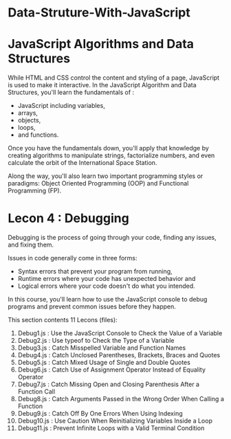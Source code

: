 # Data-Struture-With-JavaScript


# JavaScript Algorithms and Data Structures

While HTML and CSS control the content and styling of a page, JavaScript is used to make it interactive. In the JavaScript Algorithm and Data Structures, you'll learn the fundamentals of :
* JavaScript including variables, 
* arrays, 
* objects, 
* loops, 
* and functions.

Once you have the fundamentals down, you'll apply that knowledge by creating algorithms to manipulate strings, factorialize numbers, and even calculate the orbit of the International Space Station.

Along the way, you'll also learn two important programming styles or paradigms: Object Oriented Programming (OOP) and Functional Programming (FP).


# Lecon 4 : Debugging 
Debugging is the process of going through your code, finding any issues, and fixing them.

Issues in code generally come in three forms: 
* Syntax errors that prevent your program from running, 
* Runtime errors where your code has unexpected behavior and 
* Logical errors where your code doesn't do what you intended.

In this course, you'll learn how to use the JavaScript console to debug programs and prevent common issues before they happen. 

This section contents 11 Lecons (files): 
1. Debug1.js : Use the JavaScript Console to Check the Value of a Variable
2. Debug2.js : Use typeof to Check the Type of a Variable
3. Debug3.js : Catch Misspelled Variable and Function Names
4. Debug4.js : Catch Unclosed Parentheses, Brackets, Braces and Quotes
4. Debug5.js : Catch Mixed Usage of Single and Double Quotes
5. Debug6.js : Catch Use of Assignment Operator Instead of Equality Operator
6. Debug7.js : Catch Missing Open and Closing Parenthesis After a Function Call
7. Debug8.js : Catch Arguments Passed in the Wrong Order When Calling a Function
8. Debug9.js : Catch Off By One Errors When Using Indexing
9. Debug10.js : Use Caution When Reinitializing Variables Inside a Loop
10. Debug11.js : Prevent Infinite Loops with a Valid Terminal Condition
